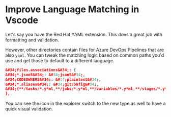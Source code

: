 # Improve Language Matching in Vscode


Let&#39;s say you have the Red Hat YAML extension.
This does a great job with formatting and validation.

However, other directories contain files for Azure DevOps Pipelines that are also `yaml`.
You can tweak the matching logic based on common paths you&#39;d use and get those to default to a different language.

```json
&#34;files.associations&#34;: {
&#34;*.json5&#34;: &#34;json5&#34;,
&#34;CODEOWNERS&#34;: &#34;plaintext&#34;,
&#34;*.aliases&#34;: &#34;gitconfig&#34;,
&#34;{**/tasks/*.y*ml,**/jobs/*.y*ml,**/variables/*.y*ml,**/stages/*.y*ml,**/pipelines/*.y*ml,**/ci/*.y*ml,**/build/*.y*ml,**/templates/*.y*ml}&#34;: &#34;azure-pipelines&#34;
},
```

You can see the icon in the explorer switch to the new type as well to have a quick visual validation.

